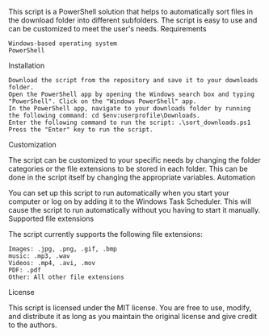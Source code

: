 This script is a PowerShell solution that helps to automatically sort files in the download folder into different subfolders. The script is easy to use and can be customized to meet the user's needs.
Requirements

    Windows-based operating system
    PowerShell

Installation

    Download the script from the repository and save it to your downloads folder.
    Open the PowerShell app by opening the Windows search box and typing "PowerShell". Click on the "Windows PowerShell" app.
    In the PowerShell app, navigate to your downloads folder by running the following command: cd $env:userprofile\Downloads.
    Enter the following command to run the script: .\sort_downloads.ps1
    Press the "Enter" key to run the script.

Customization

The script can be customized to your specific needs by changing the folder categories or the file extensions to be stored in each folder. This can be done in the script itself by changing the appropriate variables.
Automation

You can set up this script to run automatically when you start your computer or log on by adding it to the Windows Task Scheduler. This will cause the script to run automatically without you having to start it manually.
Supported file extensions

The script currently supports the following file extensions:

    Images: .jpg, .png, .gif, .bmp
    music: .mp3, .wav
    Videos: .mp4, .avi, .mov
    PDF: .pdf
    Other: All other file extensions

License

This script is licensed under the MIT license. 
You are free to use, modify, and distribute it as long as you maintain the original license and give credit to the authors. 
